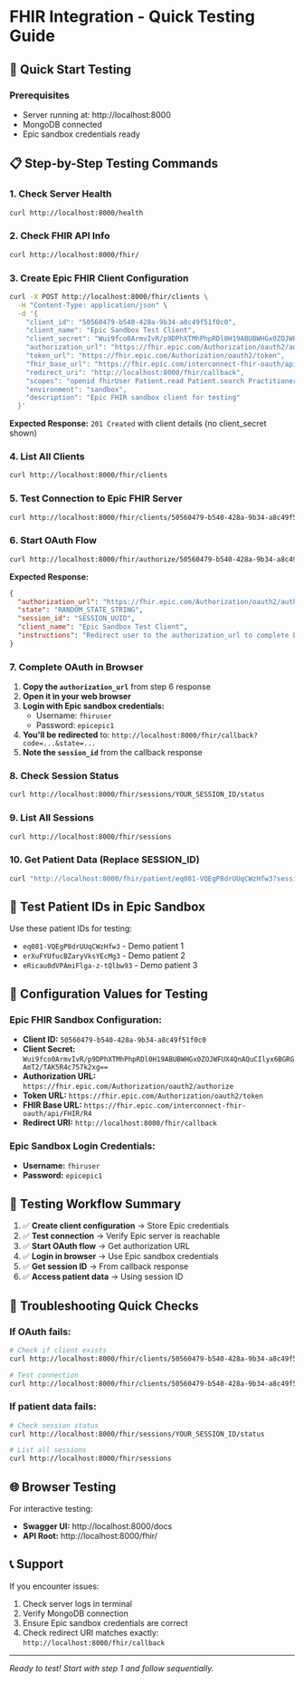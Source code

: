 # FHIR Integration - Quick Testing Guide

## 🚀 Quick Start Testing

### Prerequisites
- Server running at: http://localhost:8000
- MongoDB connected
- Epic sandbox credentials ready

## 📋 Step-by-Step Testing Commands

### 1. Check Server Health
```bash
curl http://localhost:8000/health
```

### 2. Check FHIR API Info
```bash
curl http://localhost:8000/fhir/
```

### 3. Create Epic FHIR Client Configuration
```bash
curl -X POST http://localhost:8000/fhir/clients \
  -H "Content-Type: application/json" \
  -d '{
    "client_id": "50560479-b540-428a-9b34-a8c49f51f0c0",
    "client_name": "Epic Sandbox Test Client",
    "client_secret": "Wui9fco0ArmvIvR/p9DPhXTMhPhpRDl0H19ABUBWHGx0ZOJWFUX4QnAQuCIlyx6BGRGAmT2/TAK5R4c757k2xg==",
    "authorization_url": "https://fhir.epic.com/Authorization/oauth2/authorize",
    "token_url": "https://fhir.epic.com/Authorization/oauth2/token",
    "fhir_base_url": "https://fhir.epic.com/interconnect-fhir-oauth/api/FHIR/R4",
    "redirect_uri": "http://localhost:8000/fhir/callback",
    "scopes": "openid fhirUser Patient.read Patient.search Practitioner.read",
    "environment": "sandbox",
    "description": "Epic FHIR sandbox client for testing"
  }'
```

**Expected Response:** `201 Created` with client details (no client_secret shown)

### 4. List All Clients
```bash
curl http://localhost:8000/fhir/clients
```

### 5. Test Connection to Epic FHIR Server
```bash
curl http://localhost:8000/fhir/clients/50560479-b540-428a-9b34-a8c49f51f0c0/test
```

### 6. Start OAuth Flow
```bash
curl http://localhost:8000/fhir/authorize/50560479-b540-428a-9b34-a8c49f51f0c0
```

**Expected Response:**
```json
{
  "authorization_url": "https://fhir.epic.com/Authorization/oauth2/authorize?response_type=code&client_id=50560479-b540-428a-9b34-a8c49f51f0c0&redirect_uri=http%3A//localhost%3A8000/fhir/callback&scope=openid+fhirUser+Patient.read+Patient.search+Practitioner.read&state=RANDOM_STATE&aud=https%3A//fhir.epic.com/interconnect-fhir-oauth/api/FHIR/R4",
  "state": "RANDOM_STATE_STRING",
  "session_id": "SESSION_UUID",
  "client_name": "Epic Sandbox Test Client",
  "instructions": "Redirect user to the authorization_url to complete Epic Sandbox Test Client login"
}
```

### 7. Complete OAuth in Browser
1. **Copy the `authorization_url`** from step 6 response
2. **Open it in your web browser**
3. **Login with Epic sandbox credentials:**
   - Username: `fhiruser`
   - Password: `epicepic1`
4. **You'll be redirected** to: `http://localhost:8000/fhir/callback?code=...&state=...`
5. **Note the `session_id`** from the callback response

### 8. Check Session Status
```bash
curl http://localhost:8000/fhir/sessions/YOUR_SESSION_ID/status
```

### 9. List All Sessions
```bash
curl http://localhost:8000/fhir/sessions
```

### 10. Get Patient Data (Replace SESSION_ID)
```bash
curl "http://localhost:8000/fhir/patient/eq081-VQEgP8drUUqCWzHfw3?session_id=YOUR_SESSION_ID"
```

## 🎯 Test Patient IDs in Epic Sandbox

Use these patient IDs for testing:
- `eq081-VQEgP8drUUqCWzHfw3` - Demo patient 1
- `erXuFYUfucBZaryVksYEcMg3` - Demo patient 2
- `eRicau0dVPAmiFlga-z-tQlbw93` - Demo patient 3

## 📝 Configuration Values for Testing

### Epic FHIR Sandbox Configuration:
- **Client ID:** `50560479-b540-428a-9b34-a8c49f51f0c0`
- **Client Secret:** `Wui9fco0ArmvIvR/p9DPhXTMhPhpRDl0H19ABUBWHGx0ZOJWFUX4QnAQuCIlyx6BGRGAmT2/TAK5R4c757k2xg==`
- **Authorization URL:** `https://fhir.epic.com/Authorization/oauth2/authorize`
- **Token URL:** `https://fhir.epic.com/Authorization/oauth2/token`
- **FHIR Base URL:** `https://fhir.epic.com/interconnect-fhir-oauth/api/FHIR/R4`
- **Redirect URI:** `http://localhost:8000/fhir/callback`

### Epic Sandbox Login Credentials:
- **Username:** `fhiruser`
- **Password:** `epicepic1`

## 🧪 Testing Workflow Summary

1. ✅ **Create client configuration** → Store Epic credentials
2. ✅ **Test connection** → Verify Epic server is reachable
3. ✅ **Start OAuth flow** → Get authorization URL
4. ✅ **Login in browser** → Use Epic sandbox credentials
5. ✅ **Get session ID** → From callback response
6. ✅ **Access patient data** → Using session ID

## 🔧 Troubleshooting Quick Checks

### If OAuth fails:
```bash
# Check if client exists
curl http://localhost:8000/fhir/clients/50560479-b540-428a-9b34-a8c49f51f0c0

# Test connection
curl http://localhost:8000/fhir/clients/50560479-b540-428a-9b34-a8c49f51f0c0/test
```

### If patient data fails:
```bash
# Check session status
curl http://localhost:8000/fhir/sessions/YOUR_SESSION_ID/status

# List all sessions
curl http://localhost:8000/fhir/sessions
```

## 🌐 Browser Testing

For interactive testing:
- **Swagger UI:** http://localhost:8000/docs
- **API Root:** http://localhost:8000/fhir/

## 📞 Support

If you encounter issues:
1. Check server logs in terminal
2. Verify MongoDB connection
3. Ensure Epic sandbox credentials are correct
4. Check redirect URI matches exactly: `http://localhost:8000/fhir/callback`

---

*Ready to test! Start with step 1 and follow sequentially.*

